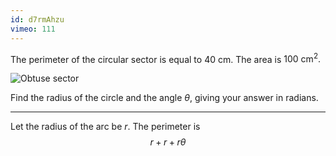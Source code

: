 ```yaml
---
id: d7rmAhzu
vimeo: 111
---
```


The perimeter of the circular sector is equal to $40 \text{ cm}.$ The area is $100 \text{ cm}^2.$

![Obtuse sector](/img/learn/trig-26.svg)

Find the radius of the circle and the angle $\theta,$ giving your answer in radians.

---

Let the radius of the arc be $r$. The perimeter is
$$
r + r + r\theta
$$
